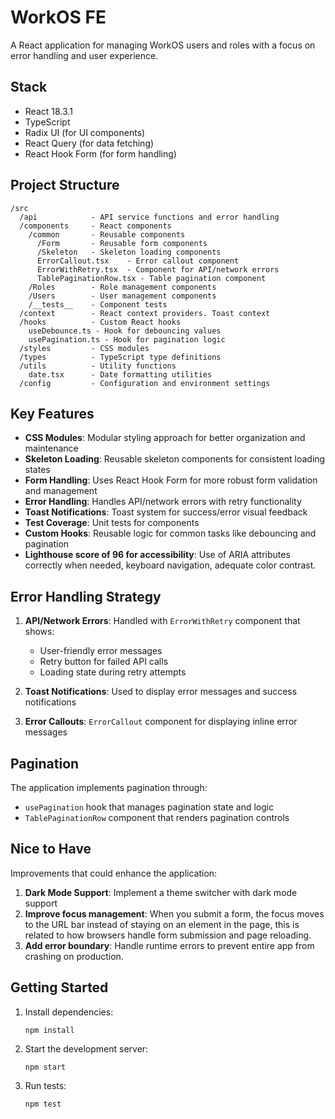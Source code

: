 # WorkOS FE

A React application for managing WorkOS users and roles with a focus on error handling and user experience.

## Stack

- React 18.3.1
- TypeScript
- Radix UI (for UI components)
- React Query (for data fetching)
- React Hook Form (for form handling)

## Project Structure

```
/src
  /api            - API service functions and error handling
  /components     - React components
    /common       - Reusable components
      /Form       - Reusable form components
      /Skeleton   - Skeleton loading components
      ErrorCallout.tsx    - Error callout component
      ErrorWithRetry.tsx  - Component for API/network errors
      TablePaginationRow.tsx - Table pagination component
    /Roles        - Role management components
    /Users        - User management components
    /__tests__    - Component tests
  /context        - React context providers. Toast context
  /hooks          - Custom React hooks
    useDebounce.ts - Hook for debouncing values
    usePagination.ts - Hook for pagination logic
  /styles         - CSS modules
  /types          - TypeScript type definitions
  /utils          - Utility functions
    date.tsx      - Date formatting utilities
  /config         - Configuration and environment settings
```

## Key Features

- **CSS Modules**: Modular styling approach for better organization and maintenance
- **Skeleton Loading**: Reusable skeleton components for consistent loading states
- **Form Handling**: Uses React Hook Form for more robust form validation and management
- **Error Handling**: Handles API/network errors with retry functionality
- **Toast Notifications**: Toast system for success/error visual feedback
- **Test Coverage**: Unit tests for components
- **Custom Hooks**: Reusable logic for common tasks like debouncing and pagination
- **Lighthouse score of 96 for accessibility**: Use of ARIA attributes correctly when needed, keyboard navigation, adequate color contrast.

## Error Handling Strategy

1. **API/Network Errors**: Handled with `ErrorWithRetry` component that shows:

   - User-friendly error messages
   - Retry button for failed API calls
   - Loading state during retry attempts

2. **Toast Notifications**: Used to display error messages and success notifications

3. **Error Callouts**: `ErrorCallout` component for displaying inline error messages

## Pagination

The application implements pagination through:

- `usePagination` hook that manages pagination state and logic
- `TablePaginationRow` component that renders pagination controls

## Nice to Have

Improvements that could enhance the application:

1. **Dark Mode Support**: Implement a theme switcher with dark mode support
2. **Improve focus management**: When you submit a form, the focus moves to the URL bar instead of staying on an element in the page, this is related to how browsers handle form submission and page reloading.
3. **Add error boundary**: Handle runtime errors to prevent entire app from crashing on production.

## Getting Started

1. Install dependencies:

   ```
   npm install
   ```

2. Start the development server:

   ```
   npm start
   ```

3. Run tests:
   ```
   npm test
   ```
